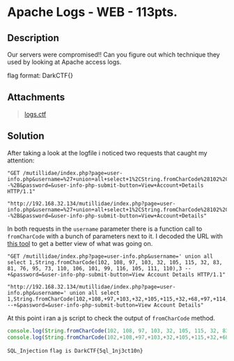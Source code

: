 # Apache Logs - WEB - 113pts.

## Description
Our servers were compromised!!
Can you figure out which technique they used by looking at Apache access logs.

flag format: DarkCTF{}

## Attachments
> [logs.ctf](logs.ctf)

## Solution
After taking a look at the logfile i noticed two requests that caught my attention:


```
"GET /mutillidae/index.php?page=user-info.php&username=%27+union+all+select+1%2CString.fromCharCode%28102%2C+108%2C+97%2C+103%2C+32%2C+105%2C+115%2C+32%2C+83%2C+81%2C+76%2C+95%2C+73%2C+110%2C+106%2C+101%2C+99%2C+116%2C+105%2C+111%2C+110%29%2C3+--%2B&password=&user-info-php-submit-button=View+Account+Details HTTP/1.1"
```
```
"http://192.168.32.134/mutillidae/index.php?page=user-info.php&username=%27+union+all+select+1%2CString.fromCharCode%28102%2C%2B108%2C%2B97%2C%2B103%2C%2B32%2C%2B105%2C%2B115%2C%2B32%2C%2B68%2C%2B97%2C%2B114%2C%2B107%2C%2B67%2C%2B84%2C%2B70%2C%2B123%2C%2B53%2C%2B113%2C%2B108%2C%2B95%2C%2B49%2C%2B110%2C%2B106%2C%2B51%2C%2B99%2C%2B116%2C%2B49%2C%2B48%2C%2B110%2C%2B125%29%2C3+--%2B&password=&user-info-php-submit-button=View+Account+Details"
```


In both requests in the `username` parameter there is a function call to `fromCharCode` with a bunch of parameters next to it.
I decoded the URL with [this tool](https://www.url-encode-decode.com/) to get a better view of what was going on.


```
"GET /mutillidae/index.php?page=user-info.php&username=' union all select 1,String.fromCharCode(102, 108, 97, 103, 32, 105, 115, 32, 83, 81, 76, 95, 73, 110, 106, 101, 99, 116, 105, 111, 110),3 --+&password=&user-info-php-submit-button=View Account Details HTTP/1.1"
```
```
"http://192.168.32.134/mutillidae/index.php?page=user-info.php&username=' union all select 1,String.fromCharCode(102,+108,+97,+103,+32,+105,+115,+32,+68,+97,+114,+107,+67,+84,+70,+123,+53,+113,+108,+95,+49,+110,+106,+51,+99,+116,+49,+48,+110,+125),3 --+&password=&user-info-php-submit-button=View Account Details"
```

At this point i ran a js script to check the output of `fromCharCode` method.

```javascript
console.log(String.fromCharCode(102, 108, 97, 103, 32, 105, 115, 32, 83, 81, 76, 95, 73, 110, 106, 101, 99, 116, 105, 111, 110))
console.log(String.fromCharCode(102,+108,+97,+103,+32,+105,+115,+32,+68,+97,+114,+107,+67,+84,+70,+123,+53,+113,+108,+95,+49,+110,+106,+51,+99,+116,+49,+48,+110,+125))
```
```SQL_Injection```
```flag is DarkCTF{5ql_1nj3ct10n}```

